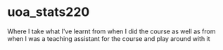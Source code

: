 # uoa_stats220
Where I take what I've learnt from when I did the course as well as from when I was a teaching assistant for the course and play around with it

